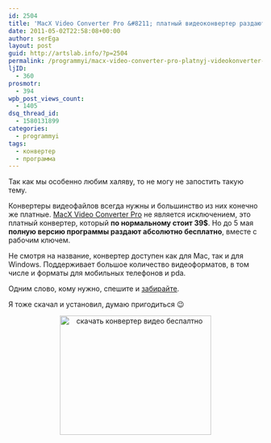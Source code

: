 ```yaml
---
id: 2504
title: 'MacX Video Converter Pro &#8211; платный видеоконвертер раздают бесплатно'
date: 2011-05-02T22:58:08+00:00
author: serEga
layout: post
guid: http://artslab.info/?p=2504
permalink: /programmyi/macx-video-converter-pro-platnyj-videokonverter-razdayut-besplatno/
ljID:
  - 360
prosmotr:
  - 394
wpb_post_views_count:
  - 1405
dsq_thread_id:
  - 1580131899
categories:
  - programmyi
tags:
  - конвертер
  - программа
---
```

Так как мы особенно любим халяву, то не могу не запостить такую тему.

Конвертеры видеофайлов всегда нужны и большинство из них конечно же платные. [MacX Video Converter Pro](http://www.macxdvd.com/giveaway/smashingapps.html) не является исключением, это платный конвертер, который **по нормальному стоит 39$**. Но до 5 мая **полную версию программы раздают абсолютно бесплатно**, вместе с рабочим ключем.

Не смотря на название, конвертер доступен как для Mac, так и для Windows. Поддерживает большое количество видеоформатов, в том числе и форматы для мобильных телефонов и pda.

Одним слово, кому нужно, спешите и [забирайте](http://www.macxdvd.com/giveaway/smashingapps.html).

Я тоже скачал и установил, думаю пригодиться 😉

<center>
  <a href="{{site.img_cdn}}/macx_hd_video_converter.jpg"><img src="{{site.img_cdn}}/macx_hd_video_converter-300x236.jpg" alt="скачать конвертер видео беспалтно" title="macx_hd_video_converter" width="300" height="236" class="alignnone size-medium wp-image-2505" /></a>
</center>